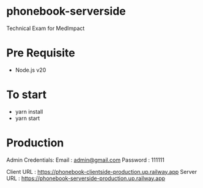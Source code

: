 # phonebook-serverside
Technical Exam for MedImpact

# Pre Requisite #

- Node.js v20

# To start #

- yarn install
- yarn start

# Production #

Admin Credentials:
Email : admin@gmail.com
Password :  111111

Client URL : https://phonebook-clientside-production.up.railway.app
Server URL : https://phonebook-serverside-production.up.railway.app


